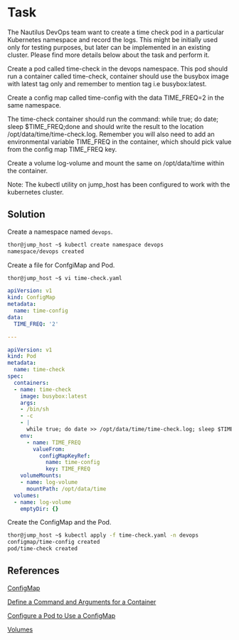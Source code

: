 # Task 
The Nautilus DevOps team want to create a time check pod in a particular Kubernetes namespace and record the logs. This might be initially used only for testing purposes, but later can be implemented in an existing cluster. Please find more details below about the task and perform it.

Create a pod called time-check in the devops namespace. This pod should run a container called time-check, container should use the busybox image with latest tag only and remember to mention tag i.e busybox:latest.

Create a config map called time-config with the data TIME_FREQ=2 in the same namespace.

The time-check container should run the command: while true; do date; sleep $TIME_FREQ;done and should write the result to the location /opt/data/time/time-check.log. Remember you will also need to add an environmental variable TIME_FREQ in the container, which should pick value from the config map TIME_FREQ key.

Create a volume log-volume and mount the same on /opt/data/time within the container.

Note: The kubectl utility on jump_host has been configured to work with the kubernetes cluster.
## Solution
Create a namespace named `devops`.

```sh
thor@jump_host ~$ kubectl create namespace devops
namespace/devops created
```

Create a file for ConfgiMap and Pod.
```sh
thor@jump_host ~$ vi time-check.yaml
```
```yml
apiVersion: v1
kind: ConfigMap
metadata:
  name: time-config
data:
  TIME_FREQ: '2'

---

apiVersion: v1
kind: Pod
metadata:
  name: time-check
spec:
  containers:
  - name: time-check
    image: busybox:latest
    args:
    - /bin/sh
    - -c
    - |
      while true; do date >> /opt/data/time/time-check.log; sleep $TIME_FREQ; done
    env:
      - name: TIME_FREQ
        valueFrom:
          configMapKeyRef:
            name: time-config
            key: TIME_FREQ
    volumeMounts:
    - name: log-volume
      mountPath: /opt/data/time
  volumes:
  - name: log-volume
    emptyDir: {}
```

Create the ConfigMap and the Pod.
```sh
thor@jump_host ~$ kubectl apply -f time-check.yaml -n devops
configmap/time-config created
pod/time-check created
```
## References

[ConfigMap](https://kubernetes.io/docs/concepts/configuration/configmap/)

[Define a Command and Arguments for a Container](https://kubernetes.io/docs/tasks/inject-data-application/define-command-argument-container/)

[Configure a Pod to Use a ConfigMap](https://kubernetes.io/docs/tasks/configure-pod-container/configure-pod-configmap/)

[Volumes](https://kubernetes.io/docs/concepts/storage/volumes/)

